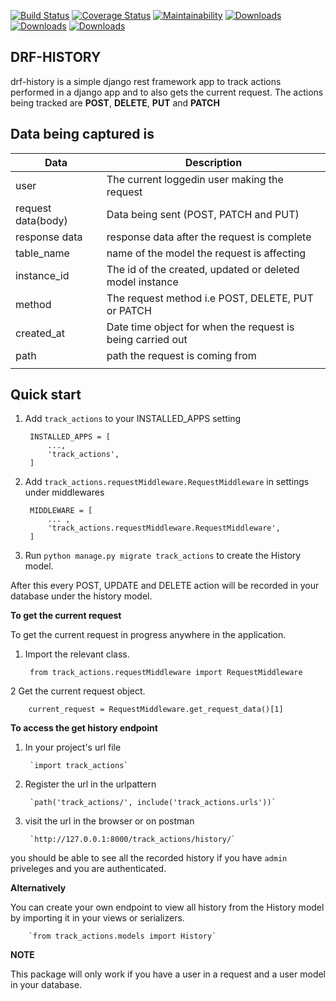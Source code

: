 [![Build Status](https://travis-ci.org/kenneth051/drf-history.svg?branch=develop)](https://travis-ci.org/kenneth051/drf-history)  [![Coverage Status](https://coveralls.io/repos/github/kenneth051/django-track-actions/badge.svg?branch=develop)](https://coveralls.io/github/kenneth051/django-track-actions?branch=develop)   [![Maintainability](https://api.codeclimate.com/v1/badges/fc8a5a15c480d2ad117d/maintainability)](https://codeclimate.com/github/kenneth051/django-track-actions/maintainability)  [![Downloads](https://pepy.tech/badge/drf-history)](https://pepy.tech/project/drf-history)   [![Downloads](https://pepy.tech/badge/drf-history/month)](https://pepy.tech/project/drf-history/month)  [![Downloads](https://pepy.tech/badge/drf-history/week)](https://pepy.tech/project/drf-history/week) 


**DRF-HISTORY**
---------------------------------


drf-history is a simple django rest framework app to track actions performed in a django app and to also gets the current request.
The actions being tracked are **POST**,  **DELETE**, **PUT** and **PATCH**

Data being captured is 
-----------------------
| Data | Description|
| --- | --- |
| user | The current loggedin user making the request|
| request data(body) | Data being sent (POST, PATCH and  PUT)|
| response data | response data after the request is complete |
| table_name | name of the model the request is affecting |
| instance_id | The id of the created, updated or deleted model instance |
| method | The request method i.e POST, DELETE, PUT or PATCH |
| created_at | Date time object for when the request is being carried out |
| path | path the request is coming from |
| | |


Quick start
-------------

1. Add `track_actions` to your INSTALLED_APPS setting

        INSTALLED_APPS = [
            ...,
            'track_actions',
        ]


2. Add `track_actions.requestMiddleware.RequestMiddleware` in settings under middlewares

        MIDDLEWARE = [
            ... ,
            'track_actions.requestMiddleware.RequestMiddleware',
        ]


3. Run `python manage.py migrate track_actions` to create the History model.

After this every POST, UPDATE and DELETE action will be recorded in your database under the history model.


**To get the current request**

To get the current request in progress anywhere in the application.

1. Import the relevant class.

        from track_actions.requestMiddleware import RequestMiddleware


2   Get the current request object.
                                
        current_request = RequestMiddleware.get_request_data()[1]


**To access the get history endpoint**

1. In your project's url file


        `import track_actions` 

2. Register the url in the urlpattern 

        `path('track_actions/', include('track_actions.urls'))`

3. visit the url in the browser or on postman

        `http://127.0.0.1:8000/track_actions/history/`
        
you should be able to see all the recorded history if you have `admin` priveleges and you are authenticated.


**Alternatively**

You can create your own endpoint to view all history from the History model by importing it in your views or serializers.

        `from track_actions.models import History`


**NOTE**

This package will only work if you have a user in a request and a user model in your database.
